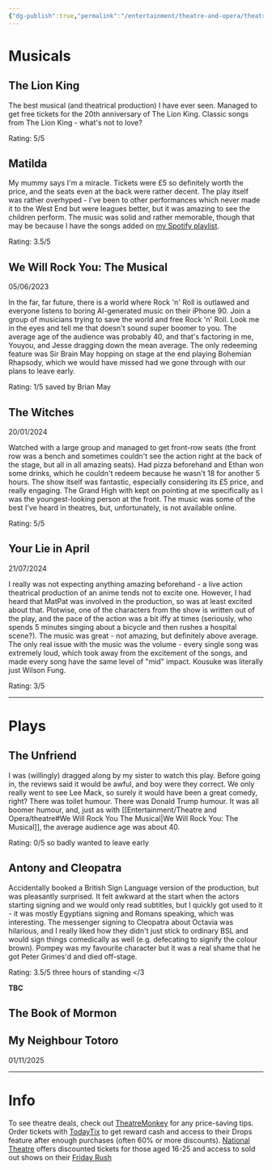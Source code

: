 ```yaml
---
{"dg-publish":true,"permalink":"/entertainment/theatre-and-opera/theatre/","tags":["theatre","days-out","entertainment","reviews","hobby"]}
---
```


# Musicals
## The Lion King

The best musical (and theatrical production) I have ever seen. Managed to get free tickets for the 20th anniversary of The Lion King. Classic songs from The Lion King - what's not to love?

Rating: 5/5


## Matilda

My mummy says I'm a miracle. Tickets were £5 so definitely worth the price, and the seats even at the back were rather decent. The play itself was rather overhyped - I've been to other performances which never made it to the West End but were leagues better, but it was amazing to see the children perform. The music was solid and rather memorable, though that may be because I have the songs added on [my Spotify playlist](https://open.spotify.com/playlist/7f5KIZBfVpgwnWoeBxW1aw?si=354c3474a7d3422f).

Rating: 3.5/5


## We Will Rock You: The Musical
05/06/2023

In the far, far future, there is a world where Rock 'n' Roll is outlawed and everyone listens to boring AI-generated music on their iPhone 90. Join a group of musicians trying to save the world and free Rock 'n' Roll.
Look me in the eyes and tell me that doesn't sound super boomer to you.
The average age of the audience was probably 40, and that's factoring in me, Youyou, and Jesse dragging down the mean average.
The only redeeming feature was Sir Brain May hopping on stage at the end playing Bohemian Rhapsody, which we would have missed had we gone through with our plans to leave early.

Rating: 1/5
saved by Brian May


## The Witches
20/01/2024

<script src="https://cdn.jsdelivr.net/npm/publicalbum@latest/embed-ui.min.js" async></script>
<div class="pa-gallery-player-widget" style="width:100%; height:480px; display:none;"
  data-link="https://photos.app.goo.gl/ADkiJGty9PbnYxsV9"
  data-title="TheWitches"
  data-description="8 new items added to shared album"
  data-background-color="transparent">
  <object data="https://lh3.googleusercontent.com/pw/AP1GczMSki-far_igRa97ZjfJtzyZ8xVi5iC5cuN1i6NYHkd8hndF9ITju_Ytx4pTzwbEhDXjo5Ovt6QcGhAvQfDdjDTqJSXoPo40x_A0c5yyEtrx4dg7sg=w1920-h1080"></object>
  <object data="https://lh3.googleusercontent.com/pw/AP1GczN-DCoYtjBc4fFX3xQRC3XT1hXspmkFaArHMmcwhrDUDDQ3lry8BZ68wEubiypsm6kDV9EzJoh76rThBy-xcGj0-X1uAnEQS1j7olBNM9VJ8mXgon4=w1920-h1080"></object>
  <object data="https://lh3.googleusercontent.com/pw/AP1GczN-6Zrd0WzBUduuRx6bVRZPDffl5ZTJLW4NBSF4-rxnbMzbWMiYIE0jt7uI1ed4z8ExYRaPni378Tm8sVmlw2RljzPBhg0OSxJPXWVpYuv60RLJm0o=w1920-h1080"></object>
  <object data="https://lh3.googleusercontent.com/pw/AP1GczOhtD4caXwkGLXXhnJqaWdxKYFUEw2c1HkLvja2o9wBy3c7JahSQKOH7NxZR-LanWOupRJOx0EiGc07zQLA_xeRZytkzE93G-YiKvF8HtnnheVC75A=w1920-h1080"></object>
  <object data="https://lh3.googleusercontent.com/pw/AP1GczMTo8l5C2ArmP4kHYwYBmdb0rI7PQ3Ax6eCEFhwqrRgRNhL-NB95xhbIxnNhPhQFHDSHPm4Diqa2OhKzljP-0RpjtKVoVw3O9ChJg95EwYuGX8e3sg=w1920-h1080"></object>
  <object data="https://lh3.googleusercontent.com/pw/AP1GczM6mR0gZnv_OxdLabML4oWP1Ppzr_X1ZwqR-CyzKaVJ_TKLrPY9fn5QWRJ_fe517ayr5KaIov-_1JOzp0vvOoh5s2uHOmrvrs4-euX977Tp_OdRpwk=w1920-h1080"></object>
  <object data="https://lh3.googleusercontent.com/pw/AP1GczM54GZXvbj0SdeUHQlMCeba0MkLSSeXZx8dyg8v14tE4jfrNj6U3A-8ckaS67O_ISw2YE8LVuCpxGDlqrGYGSNqgPUrvD2y8qBD8fYNqDiJZ5hP3YE=w1920-h1080"></object>
  <object data="https://lh3.googleusercontent.com/pw/AP1GczNVahskBoll5Mi8XawGG-Q7Dp4WK7YcKRop3eViK-AZxbXGXY_nX57RalBN64zx5O3x5cgBEpBEtK0hwGEHLaLmMqz-Q7uWY81_SVZKJ5F_xcixJyM=w1920-h1080"></object>
</div>



Watched with a large group and managed to get front-row seats (the front row was a bench and sometimes couldn't see the action right at the back of the stage, but all in all amazing seats). Had pizza beforehand and Ethan won some drinks, which he couldn't redeem because he wasn't 18 for another 5 hours.
The show itself was fantastic, especially considering its £5 price, and really engaging. The Grand High with kept on pointing at me specifically as I was the youngest-looking person at the front. The music was some of the best I've heard in theatres, but, unfortunately, is not available online.

Rating: 5/5


## Your Lie in April
21/07/2024

<script src="https://cdn.jsdelivr.net/npm/publicalbum@latest/embed-ui.min.js" async></script>
<div class="pa-gallery-player-widget" style="width:100%; height:480px; display:none;"
  data-link="https://photos.app.goo.gl/zSAFq57Ds2By4YGy8"
  data-title="YourLieInApril"
  data-description="5 new items added to shared album"
  data-background-color="transparent">
  <object data="https://lh3.googleusercontent.com/pw/AP1GczPhi619uUkc-rONGBHuZ_btaNPeBFxL8GCXRs3VC88lbCTUKqJxvgK5iGQFu7gHo51p2q8Sw6adZUiSHc7IC7Z-FFpuDZG3sJHtHmsSIf5wt4h8FCs=w1920-h1080"></object>
  <object data="https://lh3.googleusercontent.com/pw/AP1GczOB3zhLg2zV8lqjROX2tl3jMXjp-XEQ9gunTDxXlDSqgNFAzCEo7kPyVPBSD1EL5yOm4g73qq7PCVO74HJGQYlFdwW3IXPoEk8l6Rw4HAHPaAM69eM=w1920-h1080"></object>
  <object data="https://lh3.googleusercontent.com/pw/AP1GczNeoxtP9ag2LpHZwoPnzre_tBw1q1TNcvzV1lktNbtg_E4Uq2uFOI3xRmFD1MQbop3B3CRfIptXqDrq04hSuQ9EMw4BSed1NldMnEgRogrNjuaLKWA=w1920-h1080"></object>
  <object data="https://lh3.googleusercontent.com/pw/AP1GczNrj1r7ho8aYXuPC3rGBj2T2120yTwIbshk1-p6XZeBa74ls10rmYpfVXCShPOvlXcrkXTxNjO-9Ipm3Qv1qU_Al1bANmkA3Hrst1NuO-VG1zrqOtg=w1920-h1080"></object>
  <object data="https://lh3.googleusercontent.com/pw/AP1GczOP33PXsPqKJCQb9v0dkvz3XA7M_NQjNnoMKTrU3AdonB7HmmNWCEB4RH-_Z1myI8rR0Z6smwFZpTkR8FlohWPWbxOf5zqhun5MKZnDZ88m1TJz3PU=w1920-h1080"></object>
</div>


I really was not expecting anything amazing beforehand - a live action theatrical production of an anime tends not to excite one. However, I had heard that MatPat was involved in the production, so was at least excited about that. Plotwise, one of the characters from the show is written out of the play, and the pace of the action was a bit iffy at times (seriously, who spends 5 minutes singing about a bicycle and then rushes a hospital scene?).
The music was great - not amazing, but definitely above average. The only real issue with the music was the volume - every single song was extremely loud, which took away from the excitement of the songs, and made every song have the same level of "mid" impact.
Kousuke was literally just Wilson Fung.

Rating: 3/5


---

# Plays
## The Unfriend

I was (willingly) dragged along by my sister to watch this play. Before going in, the reviews said it would be awful, and boy were they correct. We only really went to see Lee Mack, so surely it would have been a great comedy, right?
There was toilet humour. There was Donald Trump humour. It was all boomer humour, and, just as with [[Entertainment/Theatre and Opera/theatre#We Will Rock You The Musical\|We Will Rock You: The Musical]], the average audience age was about 40.

Rating: 0/5
so badly wanted to leave early

## Antony and Cleopatra

<script src="https://cdn.jsdelivr.net/npm/publicalbum@latest/embed-ui.min.js" async></script>
<div class="pa-gallery-player-widget" style="width:100%; height:480px; display:none;"
  data-link="https://photos.app.goo.gl/KPBSH9sdWrM65bar7"
  data-title="AntonyAndCleopatra"
  data-description="7 new items added to shared album"
  data-background-color="transparent">
  <object data="https://lh3.googleusercontent.com/pw/AP1GczN6gvioDKRDp8uXfnsXW3tdHUYhmEOGS5Rc76MwW09T4N3TKG9nPoT_cHu0h7eDKWnsp84jWfYrV5DThoQKdtJS9xFxEz6FBgKtiYL12xD1Gvk-Gxk=w1920-h1080"></object>
  <object data="https://lh3.googleusercontent.com/pw/AP1GczOcWBC8f6i9eDYuJr8HO2SeC3Vr_4ufdWLtwCWLl2X6oG0HYANDcha3Zj9Ddu0g506OKkEoEt4LoyBMp6qXewlN16DJ-FEENrr_hrrvorXsMbzMxCM=w1920-h1080"></object>
  <object data="https://lh3.googleusercontent.com/pw/AP1GczMr9cC_R2-Sbnxl_-vB68gcgfP2we60L0VJT68WNtHOvOz3Z0Oh4t64N0S6RNjmcf795gG-gii_RenvjlUPOnaxn2tvvSBkqBrLgW0H9oTWk7cAjuQ=w1920-h1080"></object>
  <object data="https://lh3.googleusercontent.com/pw/AP1GczON-9CRYf9FBva-ixR5kjk9N5HvOhih0YeRwudpus0YEKyi8yrf7-VeaWfheK3RLOobnjx73vedMPSkI6rB2atrHHgalm3DSAkvbNCZMyfAXMoHm5A=w1920-h1080"></object>
  <object data="https://lh3.googleusercontent.com/pw/AP1GczOlmwMYYFQiDIS3mtpzXwikForZoEGJMdLyvJJKINFfYLVO6wz6z4SIEse4zMxZ7QMOWNc6uGnCPgNtIi7QgjuvMX1tEygrMbZb8WfmTsnO4LUyNas=w1920-h1080"></object>
  <object data="https://lh3.googleusercontent.com/pw/AP1GczMbR5V9MlemoADp1DilTfX_zpFkDSiF7pCN_JCmDd16kVqdHyyE1pQdnKuNRKoQ6-rYM9Mo6CIKnYMfQZCXj_i7M4gc2rVCgJLM_Ljyx14WpaHUC9c=w1920-h1080"></object>
  <object data="https://lh3.googleusercontent.com/pw/AP1GczMHWS7Q2FER2VH816UZd5jkjZg80CgrOVj7Z0T9kyXY21NCFKrN1kVzc9lP6us1Fifu5_RTb6MtcVdBIxtETG-UhnMKfzLO3qyfvnc7Ot85tVOGhlc=w1920-h1080"></object>
</div>


Accidentally booked a British Sign Language version of the production, but was pleasantly surprised. It felt awkward at the start when the actors starting signing and we would only read subtitles, but I quickly got used to it - it was mostly Egyptians signing and Romans speaking, which was interesting. The messenger signing to Cleopatra about Octavia was hilarious, and I really liked how they didn't just stick to ordinary BSL and would sign things comedically as well (e.g. defecating to signify the colour brown).
Pompey was my favourite character but it was a real shame that he got Peter Grimes'd and died off-stage.

Rating: 3.5/5
three hours of standing </3

__TBC__
## The Book of Mormon
## My Neighbour Totoro
01/11/2025


---
# Info

To see theatre deals, check out [TheatreMonkey](https://www.theatremonkey.com/) for any price-saving tips.
Order tickets with [TodayTix](https://www.todaytix.com/london/category/all-shows) to get reward cash and access to their Drops feature after enough purchases (often 60% or more discounts).
[National Theatre](https://www.nationaltheatre.org.uk/16-25-tickets/) offers discounted tickets for those aged 16-25 and access to sold out shows on their [Friday Rush](https://www.nationaltheatre.org.uk/fridayrush/)
